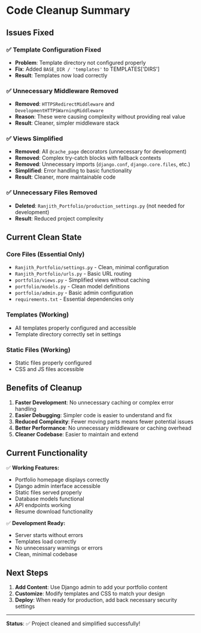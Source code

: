 # Code Cleanup Summary

## Issues Fixed

### ✅ **Template Configuration Fixed**
- **Problem**: Template directory not configured properly
- **Fix**: Added `BASE_DIR / 'templates'` to TEMPLATES['DIRS']
- **Result**: Templates now load correctly

### ✅ **Unnecessary Middleware Removed**
- **Removed**: `HTTPSRedirectMiddleware` and `DevelopmentHTTPSWarningMiddleware`
- **Reason**: These were causing complexity without providing real value
- **Result**: Cleaner, simpler middleware stack

### ✅ **Views Simplified**
- **Removed**: All `@cache_page` decorators (unnecessary for development)
- **Removed**: Complex try-catch blocks with fallback contexts
- **Removed**: Unnecessary imports (`django.conf`, `django.core.files`, etc.)
- **Simplified**: Error handling to basic functionality
- **Result**: Cleaner, more maintainable code

### ✅ **Unnecessary Files Removed**
- **Deleted**: `Ranjith_Portfolio/production_settings.py` (not needed for development)
- **Result**: Reduced project complexity

## Current Clean State

### **Core Files (Essential Only)**
- `Ranjith_Portfolio/settings.py` - Clean, minimal configuration
- `Ranjith_Portfolio/urls.py` - Basic URL routing
- `portfolio/views.py` - Simplified views without caching
- `portfolio/models.py` - Clean model definitions
- `portfolio/admin.py` - Basic admin configuration
- `requirements.txt` - Essential dependencies only

### **Templates (Working)**
- All templates properly configured and accessible
- Template directory correctly set in settings

### **Static Files (Working)**
- Static files properly configured
- CSS and JS files accessible

## Benefits of Cleanup

1. **Faster Development**: No unnecessary caching or complex error handling
2. **Easier Debugging**: Simpler code is easier to understand and fix
3. **Reduced Complexity**: Fewer moving parts means fewer potential issues
4. **Better Performance**: No unnecessary middleware or caching overhead
5. **Cleaner Codebase**: Easier to maintain and extend

## Current Functionality

✅ **Working Features:**
- Portfolio homepage displays correctly
- Django admin interface accessible
- Static files served properly
- Database models functional
- API endpoints working
- Resume download functionality

✅ **Development Ready:**
- Server starts without errors
- Templates load correctly
- No unnecessary warnings or errors
- Clean, minimal codebase

## Next Steps

1. **Add Content**: Use Django admin to add your portfolio content
2. **Customize**: Modify templates and CSS to match your design
3. **Deploy**: When ready for production, add back necessary security settings

---

**Status**: ✅ Project cleaned and simplified successfully! 